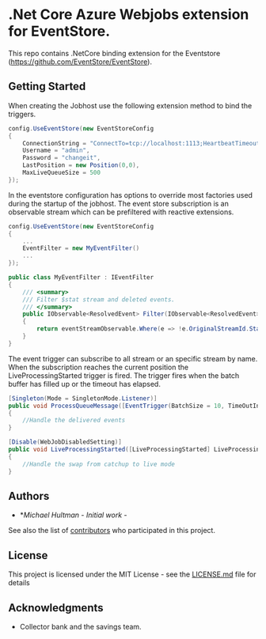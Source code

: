 # .Net Core Azure Webjobs extension for EventStore.

This repo contains .NetCore binding extension for the Eventstore (https://github.com/EventStore/EventStore).

## Getting Started

When creating the Jobhost use the following extension method to bind the triggers.

```csharp
config.UseEventStore(new EventStoreConfig
{
    ConnectionString = "ConnectTo=tcp://localhost:1113;HeartbeatTimeout=20000",
    Username = "admin",
    Password = "changeit",
    LastPosition = new Position(0,0),
    MaxLiveQueueSize = 500
});
```

In the eventstore configuration has options to override most factories used during the startup of the jobhost. The event store subscription is an observable stream which can be prefiltered with reactive extensions.

```csharp
config.UseEventStore(new EventStoreConfig
{
    ...
    EventFilter = new MyEventFilter()
    ...
});

public class MyEventFilter : IEventFilter
{   
    /// <summary>
    /// Filter $stat stream and deleted events.
    /// </summary>                
    public IObservable<ResolvedEvent> Filter(IObservable<ResolvedEvent> eventStreamObservable)
    {
        return eventStreamObservable.Where(e => !e.OriginalStreamId.StartsWith("$") && e.Event.EventType != "$streamDeleted");
    }
}
```

The event trigger can subscribe to all stream or an specific stream by name. When the subscription reaches the current position the LiveProcessingStarted trigger is fired. The trigger fires when the batch buffer has filled up or the timeout has elapsed. 

```csharp        
[Singleton(Mode = SingletonMode.Listener)]
public void ProcessQueueMessage([EventTrigger(BatchSize = 10, TimeOutInMilliSeconds = 20)] IEnumerable<ResolvedEvent> events)
{
    //Handle the delivered events
}

[Disable(WebJobDisabledSetting)]
public void LiveProcessingStarted([LiveProcessingStarted] LiveProcessingStartedContext context)
{
    //Handle the swap from catchup to live mode
}
```

## Authors

* **Michael Hultman* - *Initial work* -

See also the list of [contributors](https://github.com/your/project/contributors) who participated in this project.

## License

This project is licensed under the MIT License - see the [LICENSE.md](LICENSE.md) file for details

## Acknowledgments

* Collector bank and the savings team.

